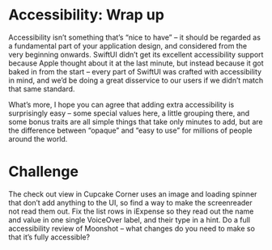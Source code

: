 # Accessibility: Wrap up

Accessibility isn’t something that’s “nice to have” – it should be regarded as a fundamental part of your application design, and considered from the very beginning onwards. SwiftUI didn’t get its excellent accessibility support because Apple thought about it at the last minute, but instead because it got baked in from the start – every part of SwiftUI was crafted with accessibility in mind, and we’d be doing a great disservice to our users if we didn’t match that same standard.

What’s more, I hope you can agree that adding extra accessibility is surprisingly easy – some special values here, a little grouping there, and some bonus traits are all simple things that take only minutes to add, but are the difference between “opaque” and “easy to use” for millions of people around the world.

# Challenge

The check out view in Cupcake Corner uses an image and loading spinner that don’t add anything to the UI, so find a way to make the screenreader not read them out.
Fix the list rows in iExpense so they read out the name and value in one single VoiceOver label, and their type in a hint.
Do a full accessibility review of Moonshot – what changes do you need to make so that it’s fully accessible?